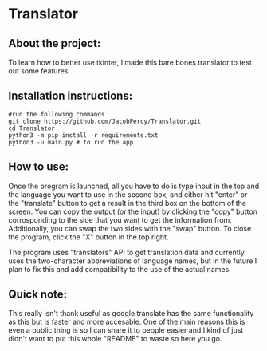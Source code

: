 # Translator

## About the project:

To learn how to better use tkinter, I made this bare bones translator to test out some features

## Installation instructions:
```
#run the following commands
git clone https://github.com/JacobPercy/Translator.git
cd Translator
python3 -m pip install -r requirements.txt
python3 -u main.py # to run the app
```

## How to use:

Once the program is launched, all you have to do is type input in the top and the language you want to use in the second box, and either hit "enter" or the "translate" button to get a result in the third box on the bottom of the screen. You can copy the output (or the input) by clicking the "copy" button corrosponding to the side that you want to get the information from. Additionally, you can swap the two sides with the "swap" button. To close the program, click the "X" button in the top right.

The program uses "translators" API to get translation data and currently uses the two-character abbreviations of language names, but in the future I plan to fix this and add compatibility to the use of the actual names. 

## Quick note:

This really isn't thank useful as google translate has the same functionality as this but is faster and more accesable. One of the main reasons this is even a public thing is so I can share it to people easier and I kind of just didn't want to put this whole "README" to waste so here you go.